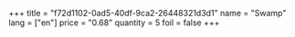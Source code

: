 +++
title = "f72d1102-0ad5-40df-9ca2-26448321d3d1"
name = "Swamp"
lang = ["en"]
price = "0.68"
quantity = 5
foil = false
+++
